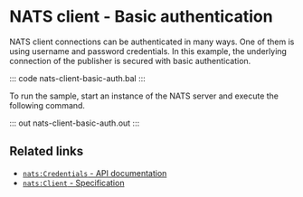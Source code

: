 # NATS client - Basic authentication

NATS client connections can be authenticated in many ways. One of them is using username and password credentials. In this example, the underlying connection of the publisher is secured with basic authentication. 

::: code nats-client-basic-auth.bal :::

To run the sample, start an instance of the NATS server and execute the following command.

::: out nats-client-basic-auth.out :::

## Related links
- [`nats:Credentials` - API documentation](https://lib.ballerina.io/ballerinax/nats/latest/records/Credentials)
- [`nats:Client` - Specification](https://github.com/ballerina-platform/module-ballerinax-nats/blob/master/docs/spec/spec.md#2-connection)
